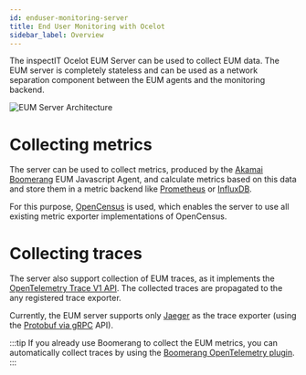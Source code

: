 ```yaml
---
id: enduser-monitoring-server
title: End User Monitoring with Ocelot
sidebar_label: Overview
---
```


The inspectIT Ocelot EUM Server can be used to collect EUM data.
The EUM server is completely stateless and can be used as a network separation component between the EUM agents and the monitoring backend.

![EUM Server Architecture](assets/eum-architecture.png)

# Collecting metrics

The server can be used to collect metrics, produced by the [Akamai Boomerang](https://developer.akamai.com/tools/boomerang) EUM Javascript Agent, and calculate metrics based on this data and store them in a metric backend like [Prometheus](https://prometheus.io/) or [InfluxDB](https://www.influxdata.com/products/influxdb-overview/).

For this purpose, [OpenCensus](https://github.com/census-instrumentation/opencensus-java) is used, which enables the server to use all existing metric exporter implementations of OpenCensus.

# Collecting traces

The server also support collection of EUM traces, as it implements the [OpenTelemetry Trace V1 API](https://github.com/open-telemetry/opentelemetry-specification/blob/master/specification/trace/api.md).
The collected traces are propagated to the any registered trace exporter.

Currently, the EUM server supports only [Jaeger](https://www.jaegertracing.io/) as the trace exporter (using the [Protobuf via gRPC](https://www.jaegertracing.io/docs/1.16/apis/#protobuf-via-grpc-stable) API).

:::tip
If you already use Boomerang to collect the EUM metrics, you can automatically collect traces by using the [Boomerang OpenTelemetry plugin](https://github.com/NovatecConsulting/boomerang-opentelemetry-plugin).
:::
